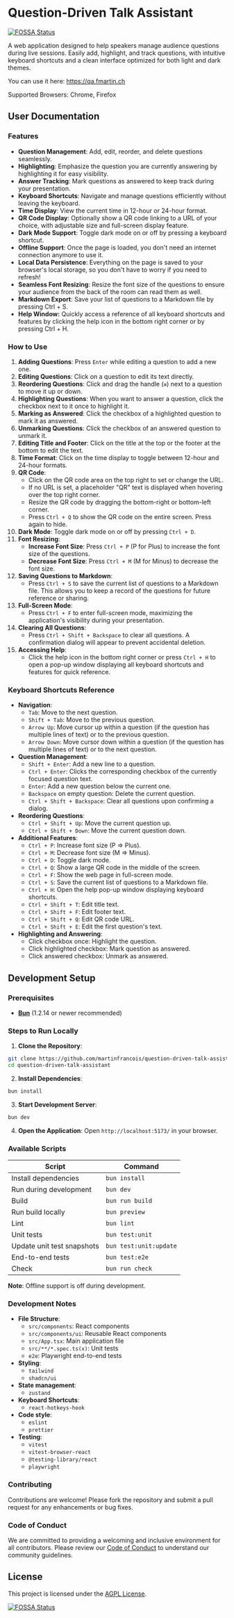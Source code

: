# Question-Driven Talk Assistant

[![FOSSA Status](https://app.fossa.com/api/projects/git%2Bgithub.com%2Fmartinfrancois%2Fquestion-driven-talk-assistant.svg?type=shield)](https://app.fossa.com/projects/git%2Bgithub.com%2Fmartinfrancois%2Fquestion-driven-talk-assistant?ref=badge_shield)

A web application designed to help speakers manage audience questions during live sessions.
Easily add, highlight, and track questions, with intuitive keyboard shortcuts and a clean interface optimized for both light and dark themes.

You can use it here: https://qa.fmartin.ch

Supported Browsers: Chrome, Firefox

## User Documentation

### Features

- **Question Management**: Add, edit, reorder, and delete questions seamlessly.
- **Highlighting**: Emphasize the question you are currently answering by highlighting it for easy visibility.
- **Answer Tracking**: Mark questions as answered to keep track during your presentation.
- **Keyboard Shortcuts**: Navigate and manage questions efficiently without leaving the keyboard.
- **Time Display**: View the current time in 12-hour or 24-hour format.
- **QR Code Display**: Optionally show a QR code linking to a URL of your choice, with adjustable size and full-screen display feature.
- **Dark Mode Support**: Toggle dark mode on or off by pressing a keyboard shortcut.
- **Offline Support**: Once the page is loaded, you don't need an internet connection anymore to use it.
- **Local Data Persistence**: Everything on the page is saved to your browser's local storage, so you don't have to worry if you need to refresh!
- **Seamless Font Resizing**: Resize the font size of the questions to ensure your audience from the back of the room can read them as well.
- **Markdown Export**: Save your list of questions to a Markdown file by pressing Ctrl + S.
- **Help Window:** Quickly access a reference of all keyboard shortcuts and features by clicking the help icon in the bottom right corner or by pressing Ctrl + H.

### How to Use

1. **Adding Questions**: Press `Enter` while editing a question to add a new one.
2. **Editing Questions**: Click on a question to edit its text directly.
3. **Reordering Questions**: Click and drag the handle (`≡`) next to a question to move it up or down.
4. **Highlighting Questions**: When you want to answer a question, click the checkbox next to it once to highlight it.
5. **Marking as Answered**: Click the checkbox of a highlighted question to mark it as answered.
6. **Unmarking Questions**: Click the checkbox of an answered question to unmark it.
7. **Editing Title and Footer**: Click on the title at the top or the footer at the bottom to edit the text.
8. **Time Format**: Click on the time display to toggle between 12-hour and 24-hour formats.
9. **QR Code**:
   - Click on the QR code area on the top right to set or change the URL.
   - If no URL is set, a placeholder "QR" text is displayed when hovering over the top right corner.
   - Resize the QR code by dragging the bottom-right or bottom-left corner.
   - Press `Ctrl + Q` to show the QR code on the entire screen. Press again to hide.
10. **Dark Mode**: Toggle dark mode on or off by pressing `Ctrl + D`.
11. **Font Resizing**:
    - **Increase Font Size**: Press `Ctrl + P` (P for Plus) to increase the font size of the questions.
    - **Decrease Font Size**: Press `Ctrl + M` (M for Minus) to decrease the font size.
12. **Saving Questions to Markdown**:
    - Press `Ctrl + S` to save the current list of questions to a Markdown file. This allows you to keep a record of the questions for future reference or sharing.
13. **Full-Screen Mode**:
    - Press `Ctrl + F` to enter full-screen mode, maximizing the application's visibility during your presentation.
14. **Clearing All Questions**:
    - Press `Ctrl + Shift + Backspace` to clear all questions. A confirmation dialog will appear to prevent accidental deletion.
15. **Accessing Help**:
    - Click the help icon in the bottom right corner or press `Ctrl + H` to open a pop-up window displaying all keyboard shortcuts and features for quick reference.

### Keyboard Shortcuts Reference

- **Navigation**:
  - `Tab`: Move to the next question.
  - `Shift + Tab`: Move to the previous question.
  - `Arrow Up`: Move cursor up within a question (if the question has multiple lines of text) or to the previous question.
  - `Arrow Down`: Move cursor down within a question (if the question has multiple lines of text) or to the next question.
- **Question Management**:
  - `Shift + Enter`: Add a new line to a question.
  - `Ctrl + Enter`: Clicks the corresponding checkbox of the currently focused question text.
  - `Enter`: Add a new question below the current one.
  - `Backspace` on empty question: Delete the current question.
  - `Ctrl + Shift + Backspace`: Clear all questions upon confirming a dialog.
- **Reordering Questions**:
  - `Ctrl + Shift + Up`: Move the current question up.
  - `Ctrl + Shift + Down`: Move the current question down.
- **Additional Features**:
  - `Ctrl + P`: Increase font size (P => Plus).
  - `Ctrl + M`: Decrease font size (M => Minus).
  - `Ctrl + D`: Toggle dark mode.
  - `Ctrl + Q`: Show a large QR code in the middle of the screen.
  - `Ctrl + F`: Show the web page in full-screen mode.
  - `Ctrl + S`: Save the current list of questions to a Markdown file.
  - `Ctrl + H`: Open the help pop-up window displaying keyboard shortcuts.
  - `Ctrl + Shift + T`: Edit title text.
  - `Ctrl + Shift + F`: Edit footer text.
  - `Ctrl + Shift + Q`: Edit QR code URL.
  - `Ctrl + Shift + E`: Edit the first question's text.
- **Highlighting and Answering**:
  - Click checkbox once: Highlight the question.
  - Click highlighted checkbox: Mark question as answered.
  - Click answered checkbox: Unmark as answered.

## Development Setup

### Prerequisites

- [**Bun**](https://bun.com/get) (1.2.14 or newer recommended)

### Steps to Run Locally

1. **Clone the Repository**:

```bash
git clone https://github.com/martinfrancois/question-driven-talk-assistant.git
cd question-driven-talk-assistant
```

2. **Install Dependencies**:

```bash
bun install
```

3. **Start Development Server**:

```bash
bun dev
```

4. **Open the Application**:
   Open `http://localhost:5173/` in your browser.

### Available Scripts

| Script                     | Command                |
| -------------------------- | ---------------------- |
| Install dependencies       | `bun install`          |
| Run during development     | `bun dev`              |
| Build                      | `bun run build`        |
| Run build locally          | `bun preview`          |
| Lint                       | `bun lint`             |
| Unit tests                 | `bun test:unit`        |
| Update unit test snapshots | `bun test:unit:update` |
| End-to-end tests           | `bun test:e2e`         |
| Check                      | `bun run check`        |
**Note**: Offline support is off during development.

### Development Notes

- **File Structure**:
  - `src/components`: React components
  - `src/components/ui`: Reusable React components
  - `src/App.tsx`: Main application file
  - `src/**/*.spec.ts(x)`: Unit tests
  - `e2e`: Playwright end-to-end tests
- **Styling**:
  - `tailwind`
  - `shadcn/ui`
- **State management**:
  - `zustand`
- **Keyboard Shortcuts**:
  - `react-hotkeys-hook`
- **Code style**:
  - `eslint`
  - `prettier`
- **Testing**:
  - `vitest`
  - `vitest-browser-react`
  - `@testing-library/react`
  - `playwright`

### Contributing

Contributions are welcome! Please fork the repository and submit a pull request for any enhancements or bug fixes.

### Code of Conduct

We are committed to providing a welcoming and inclusive environment for all contributors. Please review our [Code of Conduct](CODE_OF_CONDUCT.md) to understand our community guidelines.

## License

This project is licensed under the [AGPL License](./LICENSE.md).

[![FOSSA Status](https://app.fossa.com/api/projects/git%2Bgithub.com%2Fmartinfrancois%2Fquestion-driven-talk-assistant.svg?type=large)](https://app.fossa.com/projects/git%2Bgithub.com%2Fmartinfrancois%2Fquestion-driven-talk-assistant?ref=badge_large)
